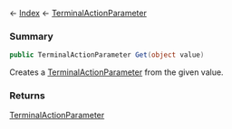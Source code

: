 ← [Index](Api-Index) ← [TerminalActionParameter](Sandbox.ModAPI.Ingame.TerminalActionParameter)

### Summary

```csharp
public TerminalActionParameter Get(object value)
```

Creates a [TerminalActionParameter](Sandbox.ModAPI.Ingame.TerminalActionParameter) from the given value.

### Returns

[TerminalActionParameter](Sandbox.ModAPI.Ingame.TerminalActionParameter)



